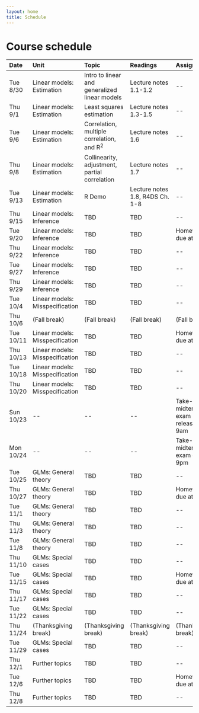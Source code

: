 ```yaml
---
layout: home
title: Schedule
---
```


# Course schedule

Date | Unit | Topic | Readings | Assignments
:---|:---|:---|:---|:---
Tue 8/30 | Linear models: Estimation | Intro to linear and generalized linear models | Lecture notes 1.1-1.2  | --
Thu 9/1	| Linear models: Estimation | Least squares estimation | Lecture notes 1.3-1.5 | --
Tue 9/6	| Linear models: Estimation | Correlation, multiple correlation, and R<sup>2</sup>  | Lecture notes 1.6 | --
Thu 9/8 | Linear models: Estimation | Collinearity, adjustment, partial correlation | Lecture notes 1.7 | --
Tue 9/13 | Linear models: Estimation | R Demo | Lecture notes 1.8, R4DS Ch. 1-8 | --
Thu 9/15 | Linear models: Inference | TBD | TBD | --
Tue 9/20 | Linear models: Inference | TBD | TBD | Homework 1 due at 10am
Thu 9/22 | Linear models: Inference | TBD | TBD | --
Tue 9/27 | Linear models: Inference | TBD | TBD | --
Thu 9/29 | Linear models: Inference | TBD | TBD | --
Tue 10/4 | Linear models: Misspecification | TBD | TBD | --
Thu 10/6 | (Fall break) | (Fall break) | (Fall break) | (Fall break)
Tue 10/11	| Linear models: Misspecification | TBD | TBD | Homework 2 due at 10am
Thu 10/13 | Linear models: Misspecification | TBD | TBD | --
Tue 10/18	| Linear models: Misspecification | TBD | TBD | --
Thu 10/20	| Linear models: Misspecification | TBD | TBD | --
Sun 10/23	| --	| --	| --	| Take-home midterm exam released at 9am
Mon 10/24	| --	| --	| --	| Take-home midterm exam due at 9pm
Tue 10/25	| GLMs: General theory | TBD | TBD | --
Thu 10/27	| GLMs: General theory | TBD | TBD | Homework 3 due at 10am
Tue 11/1	| GLMs: General theory | TBD | TBD | --
Thu 11/3	| GLMs: General theory | TBD | TBD | --
Tue 11/8	| GLMs: General theory | TBD | TBD | --
Thu 11/10	| GLMs: Special cases | TBD | TBD | --
Tue 11/15	| GLMs: Special cases | TBD | TBD | Homework 4 due at 10am
Thu 11/17	| GLMs: Special cases | TBD | TBD | --
Tue 11/22	| GLMs: Special cases | TBD | TBD | --
Thu 11/24 | (Thanksgiving break) | (Thanksgiving break)	| (Thanksgiving break) | (Thanksgiving break)
Tue 11/29	| GLMs: Special cases | TBD | TBD | --
Thu 12/1	| Further topics | TBD | TBD | --
Tue 12/6	| Further topics | TBD | TBD | Homework 5 due at 10am
Thu 12/8 | Further topics | TBD | TBD | --

